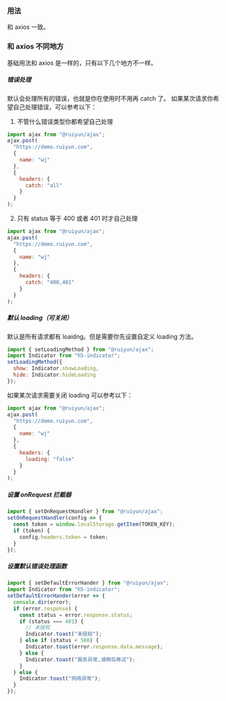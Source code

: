### 用法

和 axios 一致。

### 和 axios 不同地方

基础用法和 axios 是一样的，只有以下几个地方不一样。

##### 错误处理

默认会处理所有的错误，也就是你在使用时不用再 catch 了。
如果某次请求你希望自己处理错误，可以参考以下：

1. 不管什么错误类型你都希望自己处理

```javascript
import ajax from "@ruiyun/ajax";
ajax.post(
  "https://demo.ruiyun.com",
  {
    name: "wj"
  },
  {
    headers: {
      catch: "all"
    }
  }
);
```

2. 只有 status 等于 400 或者 401 时才自己处理

```javascript
import ajax from "@ruiyun/ajax";
ajax.post(
  "https://demo.ruiyun.com",
  {
    name: "wj"
  },
  {
    headers: {
      catch: "400,401"
    }
  }
);
```

##### 默认 loading（可关闭）

默认是所有请求都有 loaidng。但是需要你先设置自定义 loading 方法。

```javascript
import { setLoadingMethod } from "@ruiyun/ajax";
import Indicator from "h5-indicator";
setLoadingMethod({
  show: Indicator.showLoading,
  hide: Indicator.hideLoading
});
```

如果某次请求需要关闭 loading 可以参考以下：

```javascript
import ajax from "@ruiyun/ajax";
ajax.post(
  "https://demo.ruiyun.com",
  {
    name: "wj"
  },
  {
    headers: {
      loading: "false"
    }
  }
);
```

##### 设置 onRequest 拦截器

```javascript
import { setOnRequestHandler } from "@ruiyun/ajax";
setOnRequestHandler(config => {
  const token = window.localStorage.getItem(TOKEN_KEY);
  if (token) {
    config.headers.token = token;
  }
});
```

##### 设置默认错误处理函数

```javascript
import { setDefaultErrorHander } from "@ruiyun/ajax";
import Indicator from "h5-indicator";
setDefaultErrorHander(error => {
  console.dir(error);
  if (error.response) {
    const status = error.response.status;
    if (status === 401) {
      // 未授权
      Indicator.toast("未授权");
    } else if (status < 500) {
      Indicator.toast(error.response.data.message);
    } else {
      Indicator.toast("服务异常,请稍后再试");
    }
  } else {
    Indicator.toast("网络异常");
  }
});
```
